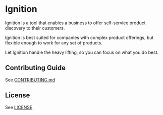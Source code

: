 # Ignition

Ignition is a tool that enables a business to offer self-service product discovery to their customers.

Ignition is best suited for companies with complex product offerings, but flexible enough to work for any set of products.

Let Ignition handle the heavy lifting, so you can focus on what you do best.

## Contributing Guide

See [CONTRIBUTING.md](CONTRIBUTING.md)

## License

See [LICENSE](LICENSE)
